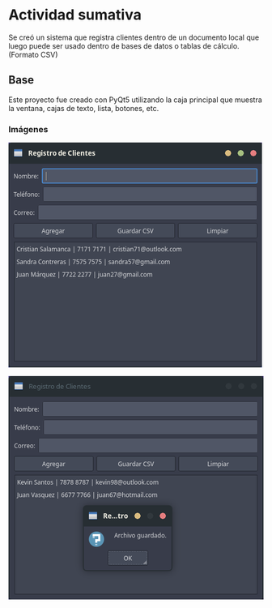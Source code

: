 
# Actividad sumativa
Se creó un sistema que registra clientes dentro de un documento local que luego puede ser usado dentro de bases de datos o tablas de cálculo. (Formato CSV)

## Base 
Este proyecto fue creado con PyQt5 utilizando la caja principal que muestra la ventana, cajas de texto, lista, botones, etc.

### Imágenes
![App Screenshot](https://raw.githubusercontent.com/SrWyatt/semana8/refs/heads/main/1.png)


![App Screenshot](https://raw.githubusercontent.com/SrWyatt/semana8/refs/heads/main/2.png)
